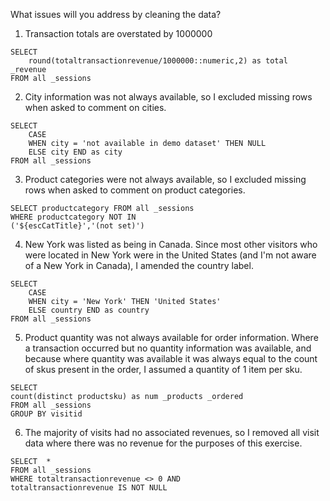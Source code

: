 What issues will you address by cleaning the data?



1. Transaction totals are overstated by 1000000

```
SELECT
	round(totaltransactionrevenue/1000000::numeric,2) as total _revenue
FROM all _sessions
```

2. City information was not always available, so I excluded missing rows when asked to comment on cities.

```
SELECT
	CASE 
	WHEN city = 'not available in demo dataset' THEN NULL
 	ELSE city END as city
FROM all _sessions
```

3. Product categories were not always available, so I excluded missing rows when asked to comment on product categories.

```
SELECT productcategory FROM all _sessions
WHERE productcategory NOT IN
('${escCatTitle}','(not set)')
```

4. New York was listed as being in Canada. Since most other visitors who were located in New York were in the United States (and I'm not aware of a New York in Canada), I amended the country label.

```
SELECT
	CASE
 	WHEN city = 'New York' THEN 'United States'
 	ELSE country END as country
FROM all _sessions
```

5. Product quantity was not always available for order information. Where a transaction occurred but no quantity information was available, and because where quantity was available it was always equal to the count of skus present in the order, I assumed a quantity of 1 item per sku.

```
SELECT 
count(distinct productsku) as num _products _ordered
FROM all _sessions
GROUP BY visitid
```

6. The majority of visits had no associated revenues, so I removed all visit data where there was no revenue for the purposes of this exercise.

```
SELECT  *
FROM all _sessions
WHERE totaltransactionrevenue <> 0 AND
totaltransactionrevenue IS NOT NULL
```
